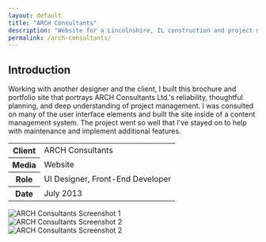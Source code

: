 ```yaml
---
layout: default
title: "ARCH Consultants"
description: "Website for a Lincolnshire, IL construction and project management company."
permalink: /arch-consultants/
---
```


<section>
	<h2 class="visually-hidden">Introduction</h2>
	<div>
		<p>Working with another designer and the client, I built this brochure and portfolio site that portrays ARCH Consultants Ltd.'s reliability, thoughtful planning, and deep understanding of project management. I was consulted on many of the user interface elements and built the site inside of a content management system. The project went so well that I've stayed on to help with maintenance and implement additional features.</p>
	</div>
	<div>
		<table>
			<tbody>
				<tr>
					<th>Client</th>
					<td>ARCH Consultants</td>
				</tr>
				<tr>
					<th>Media</th>
					<td>Website</td>
				</tr>
				<tr>
					<th>Role</th>
					<td>UI Designer, Front-End Developer</td>
				</tr>
				<tr>
					<th>Date</th>
					<td>July 2013</td>
				</tr>
			</tbody>
		</table>
	</div>
</section>
<section>
	<div class="span-2">
		<img src="https://jessetrippecdn.appspot.com/images/archltd-1.png" alt="ARCH Consultants Screenshot 1">
	</div>
	<div>
		<img src="https://jessetrippecdn.appspot.com/images/archltd-2.png" alt="ARCH Consultants Screenshot 2">
	</div>
	<div>
		<img src="https://jessetrippecdn.appspot.com/images/archltd-3.png" alt="ARCH Consultants Screenshot 2">
	</div>
</section>
